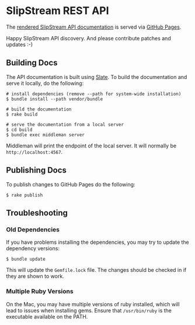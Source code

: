 SlipStream REST API
===================

The [rendered SlipStream API documentation](http://ssapi.sixsq.com) is
served via [GitHub Pages](https://pages.github.com).

Happy SlipStream API discovery. And please contribute patches and
updates :-)

Building Docs
-------------

The API documentation is built using
[Slate](https://github.com/tripit/slate). To build the documentation
and serve it locally, do the following:

    # install dependencies (remove --path for system-wide installation)
    $ bundle install --path vendor/bundle

    # build the documentation
    $ rake build

    # serve the documentation from a local server
    $ cd build
    $ bundle exec middleman server

Middleman will print the endpoint of the local server.  It will
normally be `http://localhost:4567`.

Publishing Docs
---------------

To publish changes to GitHub Pages do the following:

    $ rake publish

Troubleshooting
---------------

### Old Dependencies

If you have problems installing the dependencies, you may try to
update the dependency versions:

    $ bundle update

This will update the `Gemfile.lock` file.  The changes should be
checked in if they are shown to work.

### Multiple Ruby Versions

On the Mac, you may have multiple versions of ruby installed, which
will lead to issues when installing gems.  Ensure that `/usr/bin/ruby`
is the executable available on the PATH. 

